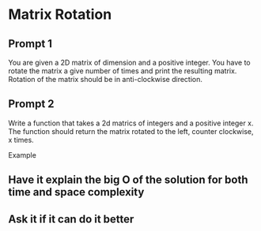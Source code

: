 # Matrix Rotation

## Prompt 1

You are given a 2D matrix of dimension and a positive integer. You have to rotate the matrix a give number of times and print the resulting matrix. Rotation of the matrix should be in anti-clockwise direction. 


## Prompt 2

Write a function that takes a 2d matrics of integers and a positive integer x. The function should return the matrix rotated to the left, counter clockwise, x times.

Example

## Have it explain the big O of the solution for both time and space complexity

## Ask it if it can do it better

